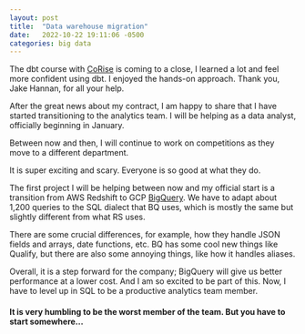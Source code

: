 ```yaml
---
layout: post
title:  "Data warehouse migration"
date:   2022-10-22 19:11:06 -0500
categories: big data
---
```


The dbt course with [CoRise] is coming to a close, I learned a lot and feel more confident using dbt. I enjoyed the hands-on approach. Thank you, Jake Hannan, for all your help.

After the great news about my contract, I am happy to share that I have started transitioning to the analytics team. I will be helping as a data analyst, officially beginning in January.

Between now and then, I will continue to work on competitions as they move to a different department. 

It is super exciting and scary. Everyone is so good at what they do. 

The first project I will be helping between now and my official start is a transition from AWS Redshift to GCP [BigQuery]. We have to adapt about 1,200 queries to the SQL dialect that BQ uses, which is mostly the same but slightly different from what RS uses. 

There are some crucial differences, for example, how they handle JSON fields and arrays, date functions, etc. BQ has some cool new things like Qualify, but there are also some annoying things, like how it handles aliases. 

Overall, it is a step forward for the company; BigQuery will give us better performance at a lower cost. And I am so excited to be part of this. Now, I have to level up in SQL to be a productive analytics team member.

#### It is very humbling to be the worst member of the team. But you have to start somewhere...

[CoRise]: https://corise.com/course/analytics-engineering-with-dbt
[BigQuery]: https://cloud.google.com/bigquery
